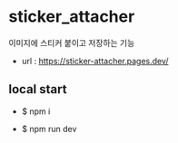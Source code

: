 # sticker_attacher

이미지에 스티커 붙이고 저장하는 기능

- url : https://sticker-attacher.pages.dev/

## local start

- $ npm i

- $ npm run dev

